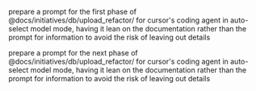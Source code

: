 prepare a prompt for the first phase of @docs/initiatives/db/upload_refactor/ for cursor's coding agent in auto-select model mode, having it lean on the documentation rather than the prompt for information to avoid the risk of leaving out details

prepare a prompt for the next phase of @docs/initiatives/db/upload_refactor/ for cursor's coding agent in auto-select model mode, having it lean on the documentation rather than the prompt for information to avoid the risk of leaving out details